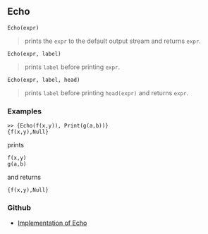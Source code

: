 ## Echo

```
Echo(expr)
```

> prints the `expr` to the default output stream and returns `expr`.
 
```
Echo(expr, label)
```

> prints `label` before printing `expr`.

 
```
Echo(expr, label, head)
```

> prints `label` before printing `head(expr)` and returns `expr`.

### Examples

``` 
>> {Echo(f(x,y)), Print(g(a,b))}
{f(x,y),Null}
```

prints 

```
f(x,y)
g(a,b)
```

and returns

```
{f(x,y),Null}
```

### Github

* [Implementation of Echo](https://github.com/axkr/symja_android_library/blob/master/symja_android_library/matheclipse-core/src/main/java/org/matheclipse/core/builtin/IOFunctions.java#L145) 
